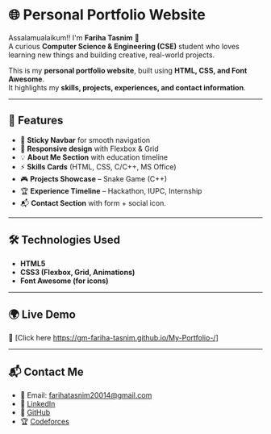 # 🌐 Personal Portfolio Website  

Assalamualaikum!! I'm **Fariha Tasnim** 👋  
A curious **Computer Science & Engineering (CSE)** student who loves learning new things and building creative, real-world projects.  

This is my **personal portfolio website**, built using **HTML, CSS, and Font Awesome**.  
It highlights my **skills, projects, experiences, and contact information**.  

---

## 🚀 Features  
- 🧭 **Sticky Navbar** for smooth navigation  
- 🎨 **Responsive design** with Flexbox & Grid  
- 💡 **About Me Section** with education timeline  
- ⚡ **Skills Cards** (HTML, CSS, C/C++, MS Office)  
- 🎮 **Projects Showcase** – Snake Game (C++)  
- 🏆 **Experience Timeline** – Hackathon, IUPC, Internship  
- 📬 **Contact Section** with form + social icon.

---

## 🛠️ Technologies Used  
- **HTML5**  
- **CSS3 (Flexbox, Grid, Animations)**  
- **Font Awesome (for icons)**  

------

## 🌍 Live Demo  
🔗 [Click here https://gm-fariha-tasnim.github.io/My-Portfolio-/]

---

## 📬 Contact Me  
- 📧 Email: farihatasnim20014@gmail.com  
- 🔗 [LinkedIn](https://www.linkedin.com/in/fariha-tasnim-18376235b)  
- 🐙 [GitHub](https://github.com/GM-FARIHA-TASNIM)  
- 🏆 [Codeforces](https://codeforces.com/profile/gmfarihatasnim)  
